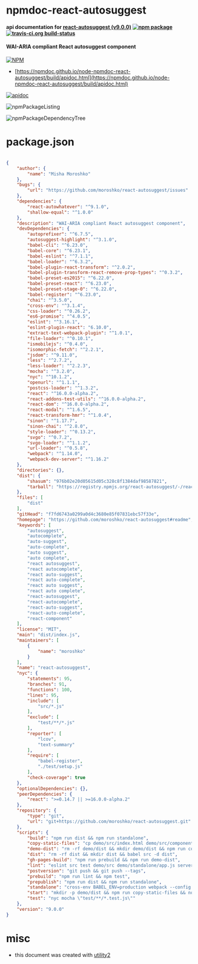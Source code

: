 # npmdoc-react-autosuggest

#### api documentation for  [react-autosuggest (v9.0.0)](https://github.com/moroshko/react-autosuggest#readme)  [![npm package](https://img.shields.io/npm/v/npmdoc-react-autosuggest.svg?style=flat-square)](https://www.npmjs.org/package/npmdoc-react-autosuggest) [![travis-ci.org build-status](https://api.travis-ci.org/npmdoc/node-npmdoc-react-autosuggest.svg)](https://travis-ci.org/npmdoc/node-npmdoc-react-autosuggest)

#### WAI-ARIA compliant React autosuggest component

[![NPM](https://nodei.co/npm/react-autosuggest.png?downloads=true&downloadRank=true&stars=true)](https://www.npmjs.com/package/react-autosuggest)

- [https://npmdoc.github.io/node-npmdoc-react-autosuggest/build/apidoc.html](https://npmdoc.github.io/node-npmdoc-react-autosuggest/build/apidoc.html)

[![apidoc](https://npmdoc.github.io/node-npmdoc-react-autosuggest/build/screenCapture.buildCi.browser.%252Ftmp%252Fbuild%252Fapidoc.html.png)](https://npmdoc.github.io/node-npmdoc-react-autosuggest/build/apidoc.html)

![npmPackageListing](https://npmdoc.github.io/node-npmdoc-react-autosuggest/build/screenCapture.npmPackageListing.svg)

![npmPackageDependencyTree](https://npmdoc.github.io/node-npmdoc-react-autosuggest/build/screenCapture.npmPackageDependencyTree.svg)



# package.json

```json

{
    "author": {
        "name": "Misha Moroshko"
    },
    "bugs": {
        "url": "https://github.com/moroshko/react-autosuggest/issues"
    },
    "dependencies": {
        "react-autowhatever": "^9.1.0",
        "shallow-equal": "^1.0.0"
    },
    "description": "WAI-ARIA compliant React autosuggest component",
    "devDependencies": {
        "autoprefixer": "^6.7.5",
        "autosuggest-highlight": "^3.1.0",
        "babel-cli": "^6.23.0",
        "babel-core": "^6.23.1",
        "babel-eslint": "^7.1.1",
        "babel-loader": "^6.3.2",
        "babel-plugin-react-transform": "^2.0.2",
        "babel-plugin-transform-react-remove-prop-types": "^0.3.2",
        "babel-preset-es2015": "^6.22.0",
        "babel-preset-react": "^6.23.0",
        "babel-preset-stage-0": "^6.22.0",
        "babel-register": "^6.23.0",
        "chai": "^3.5.0",
        "cross-env": "^3.1.4",
        "css-loader": "^0.26.2",
        "es6-promise": "^4.0.5",
        "eslint": "^3.16.1",
        "eslint-plugin-react": "6.10.0",
        "extract-text-webpack-plugin": "^1.0.1",
        "file-loader": "^0.10.1",
        "ismobilejs": "^0.4.0",
        "isomorphic-fetch": "^2.2.1",
        "jsdom": "^9.11.0",
        "less": "^2.7.2",
        "less-loader": "^2.2.3",
        "mocha": "^3.2.0",
        "nyc": "^10.1.2",
        "openurl": "^1.1.1",
        "postcss-loader": "^1.3.2",
        "react": "^16.0.0-alpha.2",
        "react-addons-test-utils": "^16.0.0-alpha.2",
        "react-dom": "^16.0.0-alpha.2",
        "react-modal": "^1.6.5",
        "react-transform-hmr": "^1.0.4",
        "sinon": "^1.17.7",
        "sinon-chai": "^2.8.0",
        "style-loader": "^0.13.2",
        "svgo": "^0.7.2",
        "svgo-loader": "^1.1.2",
        "url-loader": "^0.5.8",
        "webpack": "^1.14.0",
        "webpack-dev-server": "^1.16.2"
    },
    "directories": {},
    "dist": {
        "shasum": "976b02e20d05615d05c328c8f1384daf98587821",
        "tarball": "https://registry.npmjs.org/react-autosuggest/-/react-autosuggest-9.0.0.tgz"
    },
    "files": [
        "dist"
    ],
    "gitHead": "f7fd6743a0299a0d4c3680e85f07831ebc57f33e",
    "homepage": "https://github.com/moroshko/react-autosuggest#readme",
    "keywords": [
        "autosuggest",
        "autocomplete",
        "auto-suggest",
        "auto-complete",
        "auto suggest",
        "auto complete",
        "react autosuggest",
        "react autocomplete",
        "react auto-suggest",
        "react auto-complete",
        "react auto suggest",
        "react auto complete",
        "react-autosuggest",
        "react-autocomplete",
        "react-auto-suggest",
        "react-auto-complete",
        "react-component"
    ],
    "license": "MIT",
    "main": "dist/index.js",
    "maintainers": [
        {
            "name": "moroshko"
        }
    ],
    "name": "react-autosuggest",
    "nyc": {
        "statements": 95,
        "branches": 91,
        "functions": 100,
        "lines": 95,
        "include": [
            "src/*.js"
        ],
        "exclude": [
            "test/**/*.js"
        ],
        "reporter": [
            "lcov",
            "text-summary"
        ],
        "require": [
            "babel-register",
            "./test/setup.js"
        ],
        "check-coverage": true
    },
    "optionalDependencies": {},
    "peerDependencies": {
        "react": ">=0.14.7 || >=16.0.0-alpha.2"
    },
    "repository": {
        "type": "git",
        "url": "git+https://github.com/moroshko/react-autosuggest.git"
    },
    "scripts": {
        "build": "npm run dist && npm run standalone",
        "copy-static-files": "cp demo/src/index.html demo/src/components/App/components/Examples/components/Basic/autosuggest.css demo/dist/",
        "demo-dist": "rm -rf demo/dist && mkdir demo/dist && npm run copy-static-files && cross-env BABEL_ENV=production webpack --config webpack.gh-pages.config.js",
        "dist": "rm -rf dist && mkdir dist && babel src -d dist",
        "gh-pages-build": "npm run prebuild && npm run demo-dist",
        "lint": "eslint src test demo/src demo/standalone/app.js server.js webpack.*.js",
        "postversion": "git push && git push --tags",
        "prebuild": "npm run lint && npm test",
        "prepublish": "npm run dist && npm run standalone",
        "standalone": "cross-env BABEL_ENV=production webpack --config webpack.standalone.config.js && webpack --config webpack.standalone-demo.config.js",
        "start": "mkdir -p demo/dist && npm run copy-static-files && node server",
        "test": "nyc mocha \"test/**/*.test.js\""
    },
    "version": "9.0.0"
}
```



# misc
- this document was created with [utility2](https://github.com/kaizhu256/node-utility2)
